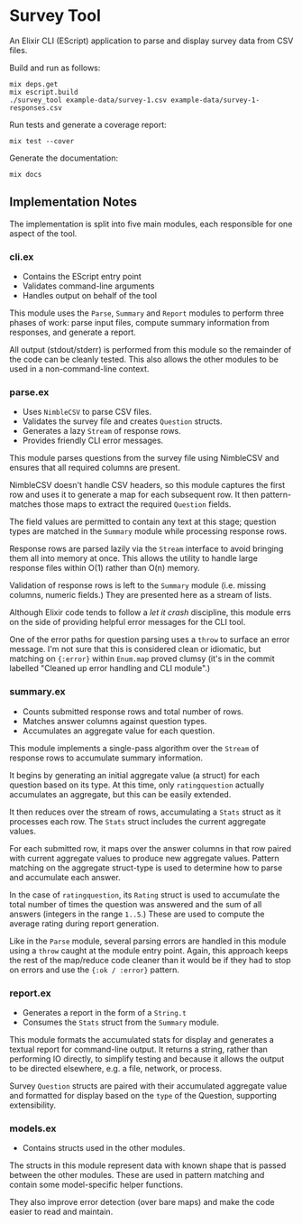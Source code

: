 # Survey Tool

An Elixir CLI (EScript) application to parse and display survey data from CSV files.

Build and run as follows:

```
mix deps.get
mix escript.build
./survey_tool example-data/survey-1.csv example-data/survey-1-responses.csv
```

Run tests and generate a coverage report:

```
mix test --cover
```

Generate the documentation:

```
mix docs
```

## Implementation Notes

The implementation is split into five main modules, each responsible for one
aspect of the tool.

### cli.ex

* Contains the EScript entry point
* Validates command-line arguments
* Handles output on behalf of the tool

This module uses the `Parse`, `Summary` and `Report` modules to perform
three phases of work: parse input files, compute summary information
from responses, and generate a report.

All output (stdout/stderr) is performed from this module so the remainder of
the code can be cleanly tested. This also allows the other modules to be used
in a non-command-line context.

### parse.ex

* Uses `NimbleCSV` to parse CSV files.
* Validates the survey file and creates `Question` structs.
* Generates a lazy `Stream` of response rows.
* Provides friendly CLI error messages.

This module parses questions from the survey file using NimbleCSV and ensures
that all required columns are present.

NimbleCSV doesn't handle CSV headers, so this module captures the first row
and uses it to generate a map for each subsequent row. It then pattern-matches
those maps to extract the required `Question` fields.

The field values are permitted to contain any text at this stage; question
types are matched in the `Summary` module while processing response rows.

Response rows are parsed lazily via the `Stream` interface to avoid bringing
them all into memory at once. This allows the utility to handle large response
files within O(1) rather than O(n) memory.

Validation of response rows is left to the `Summary` module (i.e. missing
columns, numeric fields.) They are presented here as a stream of lists.

Although Elixir code tends to follow a _let it crash_ discipline, this module
errs on the side of providing helpful error messages for the CLI tool.

One of the error paths for question parsing uses a `throw` to surface an error
message. I'm not sure that this is considered clean or idiomatic, but matching
on `{:error}` within `Enum.map` proved clumsy (it's in the commit labelled
"Cleaned up error handling and CLI module".)

### summary.ex

* Counts submitted response rows and total number of rows.
* Matches answer columns against question types.
* Accumulates an aggregate value for each question.

This module implements a single-pass algorithm over the `Stream` of response
rows to accumulate summary information.

It begins by generating an initial aggregate value (a struct) for each question
based on its type. At this time, only `ratingquestion` actually accumulates an
aggregate, but this can be easily extended.

It then reduces over the stream of rows, accumulating a `Stats` struct as it
processes each row. The `Stats` struct includes the current aggregate values.

For each submitted row, it maps over the answer columns in that row paired
with current aggregate values to produce new aggregate values. Pattern
matching on the aggregate struct-type is used to determine how to parse
and accumulate each answer.

In the case of `ratingquestion`, its `Rating` struct is used to accumulate
the total number of times the question was answered and the sum of all
answers (integers in the range `1..5`.) These are used to compute the average
rating during report generation.

Like in the `Parse` module, several parsing errors are handled in this module
using a `throw` caught at the module entry point. Again, this approach keeps
the rest of the map/reduce code cleaner than it would be if they had to stop
on errors and use the `{:ok / :error}` pattern.

### report.ex

* Generates a report in the form of a `String.t`
* Consumes the `Stats` struct from the `Summary` module.

This module formats the accumulated stats for display and generates a
textual report for command-line output. It returns a string, rather than
performing IO directly, to simplify testing and because it allows the
output to be directed elsewhere, e.g. a file, network, or process.

Survey `Question` structs are paired with their accumulated aggregate value
and formatted for display based on the `type` of the Question, supporting
extensibility.

### models.ex

* Contains structs used in the other modules.

The structs in this module represent data with known shape that is passed
between the other modules. These are used in pattern matching and contain
some model-specific helper functions.

They also improve error detection (over bare maps) and make the code easier
to read and maintain.
